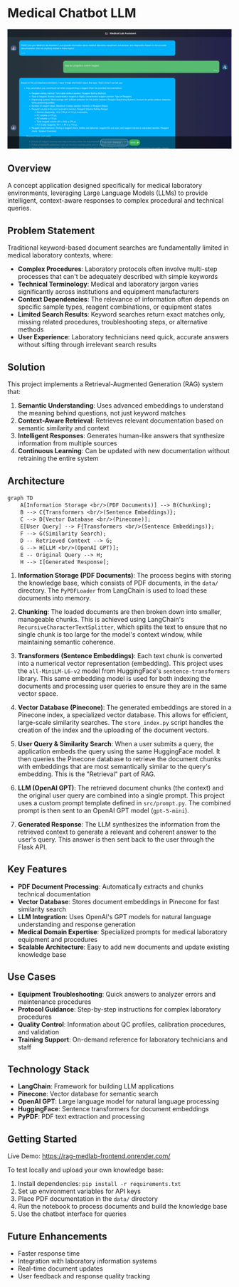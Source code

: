 # Medical Chatbot LLM
![screenshot](./resources/ragchat.png)
## Overview
A concept application designed specifically for medical laboratory environments, leveraging Large Language Models (LLMs) to provide intelligent, context-aware responses to complex procedural and technical queries.

## Problem Statement

Traditional keyword-based document searches are fundamentally limited in medical laboratory contexts, where:

- **Complex Procedures**: Laboratory protocols often involve multi-step processes that can't be adequately described with simple keywords
- **Technical Terminology**: Medical and laboratory jargon varies significantly across institutions and equipment manufacturers
- **Context Dependencies**: The relevance of information often depends on specific sample types, reagent combinations, or equipment states
- **Limited Search Results**: Keyword searches return exact matches only, missing related procedures, troubleshooting steps, or alternative methods
- **User Experience**: Laboratory technicians need quick, accurate answers without sifting through irrelevant search results

## Solution

This project implements a Retrieval-Augmented Generation (RAG) system that:

1. **Semantic Understanding**: Uses advanced embeddings to understand the meaning behind questions, not just keyword matches
2. **Context-Aware Retrieval**: Retrieves relevant documentation based on semantic similarity and context
3. **Intelligent Responses**: Generates human-like answers that synthesize information from multiple sources
4. **Continuous Learning**: Can be updated with new documentation without retraining the entire system

## Architecture

```mermaid
graph TD
    A[Information Storage <br/>(PDF Documents)] --> B(Chunking);
    B --> C{Transformers <br/>(Sentence Embeddings)};
    C --> D[Vector Database <br/>(Pinecone)];
    E[User Query] --> F{Transformers <br/>(Sentence Embeddings)};
    F --> G(Similarity Search);
    D -- Retrieved Context --> G;
    G --> H[LLM <br/>(OpenAI GPT)];
    E -- Original Query --> H;
    H --> I[Generated Response];
```

1.  **Information Storage (PDF Documents)**: The process begins with storing the knowledge base, which consists of PDF documents, in the `data/` directory. The `PyPDFLoader` from LangChain is used to load these documents into memory.

2.  **Chunking**: The loaded documents are then broken down into smaller, manageable chunks. This is achieved using LangChain's `RecursiveCharacterTextSplitter`, which splits the text to ensure that no single chunk is too large for the model's context window, while maintaining semantic coherence.

3.  **Transformers (Sentence Embeddings)**: Each text chunk is converted into a numerical vector representation (embedding). This project uses the `all-MiniLM-L6-v2` model from HuggingFace's `sentence-transformers` library. This same embedding model is used for both indexing the documents and processing user queries to ensure they are in the same vector space.

4.  **Vector Database (Pinecone)**: The generated embeddings are stored in a Pinecone index, a specialized vector database. This allows for efficient, large-scale similarity searches. The `store_index.py` script handles the creation of the index and the uploading of the document vectors.

5.  **User Query & Similarity Search**: When a user submits a query, the application embeds the query using the same HuggingFace model. It then queries the Pinecone database to retrieve the document chunks with embeddings that are most semantically similar to the query's embedding. This is the "Retrieval" part of RAG.

6.  **LLM (OpenAI GPT)**: The retrieved document chunks (the context) and the original user query are combined into a single prompt. This project uses a custom prompt template defined in `src/prompt.py`. The combined prompt is then sent to an OpenAI GPT model (`gpt-5-mini`).

7.  **Generated Response**: The LLM synthesizes the information from the retrieved context to generate a relevant and coherent answer to the user's query. This answer is then sent back to the user through the Flask API.

## Key Features

- **PDF Document Processing**: Automatically extracts and chunks technical documentation
- **Vector Database**: Stores document embeddings in Pinecone for fast similarity search
- **LLM Integration**: Uses OpenAI's GPT models for natural language understanding and response generation
- **Medical Domain Expertise**: Specialized prompts for medical laboratory equipment and procedures
- **Scalable Architecture**: Easy to add new documents and update existing knowledge base

## Use Cases

- **Equipment Troubleshooting**: Quick answers to analyzer errors and maintenance procedures
- **Protocol Guidance**: Step-by-step instructions for complex laboratory procedures
- **Quality Control**: Information about QC profiles, calibration procedures, and validation
- **Training Support**: On-demand reference for laboratory technicians and staff

## Technology Stack

- **LangChain**: Framework for building LLM applications
- **Pinecone**: Vector database for semantic search
- **OpenAI GPT**: Large language model for natural language processing
- **HuggingFace**: Sentence transformers for document embeddings
- **PyPDF**: PDF text extraction and processing

## Getting Started
Live Demo: https://rag-medlab-frontend.onrender.com/

To test locally and upload your own knowledge base: 

1. Install dependencies: `pip install -r requirements.txt`
2. Set up environment variables for API keys
3. Place PDF documentation in the `data/` directory
4. Run the notebook to process documents and build the knowledge base
5. Use the chatbot interface for queries

## Future Enhancements

- Faster response time
- Integration with laboratory information systems
- Real-time document updates
- User feedback and response quality tracking
